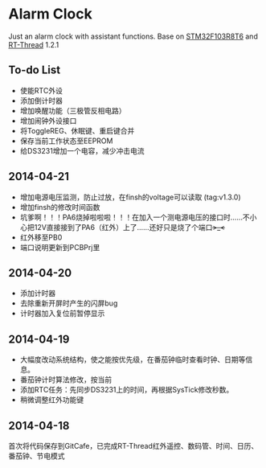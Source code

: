 # Alarm Clock #
Just an alarm clock with assistant functions.
Base on [STM32F103R8T6](http://www.st.com/web/catalog/mmc/FM141/SC1169/SS1031/LN1565) and [RT-Thread](http://www.rt-thread.org/) 1.2.1

## To-do List ##
- 使能RTC外设
- 添加倒计时器
- 增加唤醒功能（三极管反相电路）
- 增加闹钟外设接口
- 将ToggleREG、休眠键、重启键合并
- 保存当前工作状态至EEPROM
- 给DS3231增加一个电容，减少冲击电流

## 2014-04-21 ##
- 增加电源电压监测，防止过放，在finsh的voltage可以读取 (tag:v1.3.0)
- 增加finsh的修改时间函数
- 坑爹啊！！！PA6烧掉啦啦啦！！！在加入一个测电源电压的接口时……不小心把12V直接接到了PA6（红外）上了……还好只是烧了个端口~~~~>_<~~~~
- 红外移至PB0
- 端口说明更新到PCBPrj里

## 2014-04-20 ##
- 添加计时器
- 去除重新开屏时产生的闪屏bug
- 计时器加入复位前暂停显示

## 2014-04-19 ##
- 大幅度改动系统结构，使之能按优先级，在番茄钟临时查看时钟、日期等信息。
- 番茄钟计时算法修改，按当前
- 添加RTC任务：先同步DS3231上的时间，再根据SysTick修改秒数。
- 稍微调整红外功能键

## 2014-04-18 ##
首次将代码保存到GitCafe，已完成RT-Thread红外遥控、数码管、时间、日历、番茄钟、节电模式
